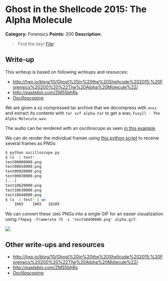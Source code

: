 # Ghost in the Shellcode 2015: The Alpha Molecule

**Category:** Forensics
**Points:** 200
**Description:**

> Find the key! [File](https://2015.ghostintheshellcode.com/alpha_molecule-d2c7516d19609eaccbffc57b2ff0a9ae93d06b53b8140529ee2edb8a60e08520))

## Write-up

This writeup is based on following writeups and resources:

* <http://hxp.io/blog/10/Ghost%20in%20the%20Shellcode%202015:%20Forensics%20200%20%22The%20Alpha%20Molecule%22/>
* <http://pastebin.com/ZM55bhRs>
* [Oscilloscoping](https://www.youtube.com/watch?v=XM8kYRS-cNk)

We are given a xz compressed tar archive that we decompress with `unxz` and extract its contents with `tar xvf alpha.tar` to get a wav, `Fuzyll - The Alpha Molecule.wav`.

The audio can be rendered with an oscilloscope as seen [in this example](https://www.youtube.com/watch?v=RkJdADVy_Mg).

We can do render the individual frames using [this python script](./oscilloscope.py) to receive several frames as PNGs:

```bash
$ python oscilloscope.py
$ ls -1 test*
test00000000.png
test00010000.png
test00020000.png
test00030000.png
[...]
test10620000.png
test10630000.png
test10640000.png
$ ls -1 test* | wc
    1065    1065   18105
```

We can convert these `1065` PNGs into a single GIF for an easier visualization using `ffmpeg -framerate 75 -i 'test%04d0000.png' alpha.gif`:

![](./alpha.gif)

## Other write-ups and resources

* <http://hxp.io/blog/10/Ghost%20in%20the%20Shellcode%202015:%20Forensics%20200%20%22The%20Alpha%20Molecule%22/>
* <http://pastebin.com/ZM55bhRs>
* [Oscilloscoping](https://www.youtube.com/watch?v=XM8kYRS-cNk)
